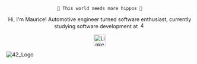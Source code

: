 <!-- Header -->
<div align="center">
  <p>
    <code> 🦛 This world needs more hippos 🦛 </code>
  </p>
  <p>
    Hi, I'm Maurice! Automotive engineer turned software enthusiast, currently studying software development at 
    <a href= "https://42wolfsburg.de/"><img width="16px" alt="42Logo" src="https://en.wikipedia.org/wiki/42_(school)#/media/File:42_Logo.svg"/></a>
  </p>
  <p align="center">
    <a href="https://www.linkedin.com/in/mtrautne/"><img width="32px" alt="LinkedIn" title="Find me on Linkedin" src="https://i.imgur.com/QtuMZjB.png"/>
    </a>
</p>
</div>

![42_Logo](https://github.com/Mowriez/Mowriez/assets/47814311/cd7696e8-7caa-4aff-b285-6654ac7d7780)
